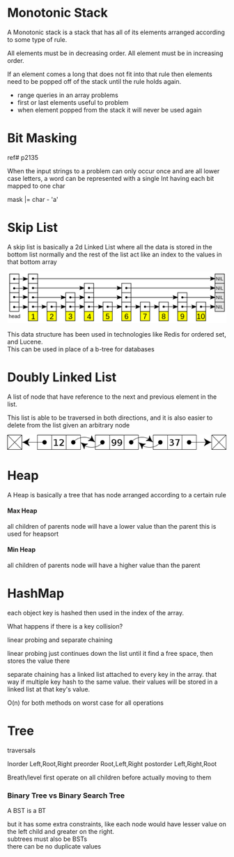 
# Monotonic Stack
A Monotonic stack is a stack that has all of its elements
arranged according to some type of rule.

All elements must be in decreasing order.
All element must be in increasing order.

If an element comes a long that does not fit into 
that rule then elements need to be popped off of
the stack until the rule holds again.


* range queries in an array problems
* first or last elements useful to problem
* when element popped from the stack it will never
  be used again
  
# Bit Masking 
ref# p2135

When the input strings to a problem can only occur once
and are all lower case letters, a word can be represented 
with a single Int having each bit mapped to one char

mask |= char - 'a'

# Skip List

A skip list is basically a 2d Linked List where all the data is stored in the bottom list normally
and the rest of the list act like an index to the values in that bottom array

![](../../../../resources/img/SkipList.png)

This data structure has been used in technologies like Redis for ordered set, and Lucene.\
This can be used in place of a b-tree for databases

# Doubly Linked List

A list of node that have reference to the next and previous element in the list.

This list is able to be traversed in both directions, and it is also easier to delete from the list given an arbitrary node 

![](../../../../resources/img/DoubleLinkedList.png)


# Heap

A Heap is basically a tree that has node arranged according to a certain rule  

#### Max Heap

all children of parents node will have a lower value than the parent
this is used for heapsort

#### Min Heap

all children of parents node will have a higher value than the parent

# HashMap

each object key is hashed then used in the index of the array.

What happens if there is a key collision?

linear probing and separate chaining

linear probing just continues down the list until it find a free space, then stores the value there

separate chaining has a linked list attached to every key in the array. that way if multiple key hash to the same value.
their values will be stored in a linked list at that key's value.

O(n) for both methods on worst case for all operations

# Tree

traversals 

Inorder Left,Root,Right
preorder Root,Left,Right
postorder Left,Right,Root

Breath/level first operate on all children before actually moving to them

### Binary Tree vs Binary Search Tree

A BST is a BT

but it has some extra constraints, like each node would have lesser value on the left child and greater on the right.\
subtrees must also be BSTs\
there can be no duplicate values

